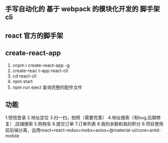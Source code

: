 



##  手写自动化的 基于 webpack 的模块化开发的 脚手架 cli  

## react 官方的脚手架  

## create-react-app
1. cnpm i  create-react-app -g 
2. create-reac  t-app react-cli  
3. cd react-cli 
4. npm start
5. npm run eject   查询完整的配件文件 

##  功能
1.短信登录 
2.地址定位 
3.扫一扫，拍照（需要完善）
4.地址搜索（有bug,后期修复）,店铺搜索
5.购物车
6.提交订单
7.订单列表 
8.我的余额和我的积分
9.项目使用前后端分离，运用react+react-redux+mobx+axios+@material-ui/core+antd-mobile